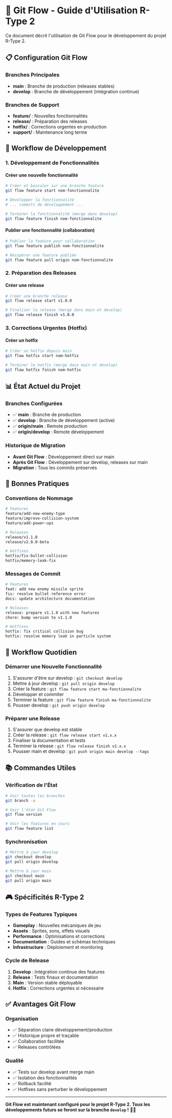 # 🌊 Git Flow - Guide d'Utilisation R-Type 2

Ce document décrit l'utilisation de Git Flow pour le développement du projet R-Type 2.

## 📋 Configuration Git Flow

### Branches Principales
- **main** : Branche de production (releases stables)
- **develop** : Branche de développement (intégration continue)

### Branches de Support
- **feature/** : Nouvelles fonctionnalités
- **release/** : Préparation des releases
- **hotfix/** : Corrections urgentes en production
- **support/** : Maintenance long terme

## 🚀 Workflow de Développement

### 1. Développement de Fonctionnalités

#### Créer une nouvelle fonctionnalité
```bash
# Créer et basculer sur une branche feature
git flow feature start nom-fonctionnalite

# Développer la fonctionnalité
# ... commits de développement ...

# Terminer la fonctionnalité (merge dans develop)
git flow feature finish nom-fonctionnalite
```

#### Publier une fonctionnalité (collaboration)
```bash
# Publier la feature pour collaboration
git flow feature publish nom-fonctionnalite

# Récupérer une feature publiée
git flow feature pull origin nom-fonctionnalite
```

### 2. Préparation des Releases

#### Créer une release
```bash
# Créer une branche release
git flow release start v1.0.0

# Finaliser la release (merge dans main et develop)
git flow release finish v1.0.0
```

### 3. Corrections Urgentes (Hotfix)

#### Créer un hotfix
```bash
# Créer un hotfix depuis main
git flow hotfix start nom-hotfix

# Terminer le hotfix (merge dans main et develop)
git flow hotfix finish nom-hotfix
```

## 📊 État Actuel du Projet

### Branches Configurées
- ✅ **main** : Branche de production
- ✅ **develop** : Branche de développement (active)
- ✅ **origin/main** : Remote production
- ✅ **origin/develop** : Remote développement

### Historique de Migration
- **Avant Git Flow** : Développement direct sur main
- **Après Git Flow** : Développement sur develop, releases sur main
- **Migration** : Tous les commits préservés

## 🎯 Bonnes Pratiques

### Conventions de Nommage
```bash
# Features
feature/add-new-enemy-type
feature/improve-collision-system
feature/add-power-ups

# Releases
release/v1.1.0
release/v2.0.0-beta

# Hotfixes
hotfix/fix-bullet-collision
hotfix/memory-leak-fix
```

### Messages de Commit
```bash
# Features
feat: add new enemy missile sprite
fix: resolve bullet reference error
docs: update architecture documentation

# Releases
release: prepare v1.1.0 with new features
chore: bump version to v1.1.0

# Hotfixes
hotfix: fix critical collision bug
hotfix: resolve memory leak in particle system
```

## 🔄 Workflow Quotidien

### Démarrer une Nouvelle Fonctionnalité
1. S'assurer d'être sur develop : `git checkout develop`
2. Mettre à jour develop : `git pull origin develop`
3. Créer la feature : `git flow feature start ma-fonctionnalite`
4. Développer et commiter
5. Terminer la feature : `git flow feature finish ma-fonctionnalite`
6. Pousser develop : `git push origin develop`

### Préparer une Release
1. S'assurer que develop est stable
2. Créer la release : `git flow release start v1.x.x`
3. Finaliser la documentation et tests
4. Terminer la release : `git flow release finish v1.x.x`
5. Pousser main et develop : `git push origin main develop --tags`

## 📚 Commandes Utiles

### Vérification de l'État
```bash
# Voir toutes les branches
git branch -a

# Voir l'état Git Flow
git flow version

# Voir les features en cours
git flow feature list
```

### Synchronisation
```bash
# Mettre à jour develop
git checkout develop
git pull origin develop

# Mettre à jour main
git checkout main
git pull origin main
```

## 🎮 Spécificités R-Type 2

### Types de Features Typiques
- **Gameplay** : Nouvelles mécaniques de jeu
- **Assets** : Sprites, sons, effets visuels
- **Performance** : Optimisations et corrections
- **Documentation** : Guides et schémas techniques
- **Infrastructure** : Déploiement et monitoring

### Cycle de Release
1. **Develop** : Intégration continue des features
2. **Release** : Tests finaux et documentation
3. **Main** : Version stable déployable
4. **Hotfix** : Corrections urgentes si nécessaire

## ✅ Avantages Git Flow

### Organisation
- ✅ Séparation claire développement/production
- ✅ Historique propre et traçable
- ✅ Collaboration facilitée
- ✅ Releases contrôlées

### Qualité
- ✅ Tests sur develop avant merge main
- ✅ Isolation des fonctionnalités
- ✅ Rollback facilité
- ✅ Hotfixes sans perturber le développement

---

**Git Flow est maintenant configuré pour le projet R-Type 2. Tous les développements futurs se feront sur la branche `develop` !** 🌊🚀
